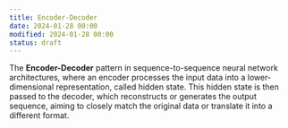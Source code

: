 ```yaml
---
title: Encoder-Decoder
date: 2024-01-28 00:00
modified: 2024-01-28 00:00
status: draft
---
```


The **Encoder-Decoder** pattern in sequence-to-sequence neural network architectures, where an encoder processes the input data into a lower-dimensional representation, called hidden state. This hidden state is then passed to the decoder, which reconstructs or generates the output sequence, aiming to closely match the original data or translate it into a different format.
